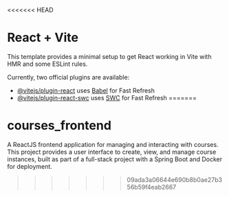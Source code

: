 <<<<<<< HEAD
# React + Vite

This template provides a minimal setup to get React working in Vite with HMR and some ESLint rules.

Currently, two official plugins are available:

- [@vitejs/plugin-react](https://github.com/vitejs/vite-plugin-react/blob/main/packages/plugin-react/README.md) uses [Babel](https://babeljs.io/) for Fast Refresh
- [@vitejs/plugin-react-swc](https://github.com/vitejs/vite-plugin-react-swc) uses [SWC](https://swc.rs/) for Fast Refresh
=======
# courses_frontend
A ReactJS frontend application for managing and interacting with courses. This project provides a user interface to create, view, and manage course instances, built as part of a full-stack project with a Spring Boot and Docker for deployment.
>>>>>>> 09ada3a06644e690b8b0ae27b356b59f4eab2667
